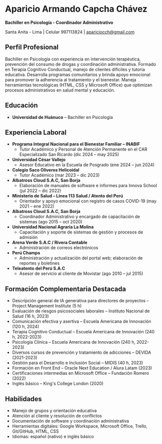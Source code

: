 # Aparicio Armando Capcha Chávez

**Bachiller en Psicología - Coordinador Administrativo**

Santa Anita - Lima | Celular 997113824 | apariciocch@gmail.com

## Perfil Profesional
Bachiller en Psicología con experiencia en intervención terapéutica, prevención del consumo de drogas y coordinación administrativa. Formado en Terapia Cognitivo Conductual, manejo de clientes difíciles y tutoría educativa. Desarrolla programas comunitarios y brinda apoyo emocional para promover la adherencia al tratamiento y el bienestar. Maneja herramientas tecnológicas (HTML, CSS y Microsoft Office) que optimizan procesos administrativos en salud mental y educación.

## Educación
- **Universidad de Huánuco** – Bachiller en Psicología

## Experiencia Laboral
- **Programa Integral Nacional para el Bienestar Familiar – INABIF**
  - Tutor Académico y Personal de Atención Permanente en el CAR Especializado San Ricardo (dic 2024 – may 2025)
- **Universidad César Vallejo**
  - Asesor Educativo en la Escuela de Posgrado (ene 2024 – jun 2024)
- **Colegio Saco Oliveros Helicoidal**
  - Tutor Académico (mar 2023 – dic 2023)
- **Albatross Cloud S.A.C, San Borja**
  - Elaboración de manuales de software e informes para Innova School (jul 2022 – dic 2022)
- **Ministerio de Salud – Línea 113 Salud / Atento del Perú**
  - Orientador y apoyo emocional con registro de casos COVID-19 (may 2021 – ene 2022)
- **Albatross Cloud S.A.C, San Borja**
  - Coordinador Administrativo y encargado de capacitación de sistemas (ago 2015 – oct 2020)
- **Universidad Nacional Agraria La Molina**
  - Capacitación y soporte de sistemas de gestión y procesos de admisión
- **Arena Verde S.A.C / Rivera Contable**
  - Administración de correos electrónicos
- **Perú Champs**
  - Administración y actualización del portal web; elaboración de reportes y boletines
- **Teleatento del Perú S.A.C**
  - Asesor de servicio al cliente de Movistar (ago 2010 – jul 2015)

## Formación Complementaria Destacada
- Descripción general de IA generativa para directores de proyectos – Project Management Institute (5 h)
- Evaluación de riesgos psicosociales laborales – Instituto Nacional de Salud (16 h, 2023)
- Comunicación efectiva y asertiva – Escuela Americana de Innovación (120 h, 2024)
- Terapia Cognitivo Conductual – Escuela Americana de Innovación (240 h, 2022-2023)
- Psicología Clínica – Escuela Americana de Innovación (240 h, 2022-2023)
- Diversos cursos de prevención y tratamiento de adicciones – DEVIDA (2021-2023)
- Gestión para el Desarrollo e Inclusión Social – MIDIS (40 h, 2023)
- Formación en Front End – Oracle Next Education / Alura Latam (2023)
- Certificaciones intermedias en Microsoft Office – Fundación Romero (2022)
- Inglés básico – King's College London (2020)

## Habilidades
- Manejo de grupos y orientación educativa
- Atención al cliente y resolución de conflictos
- Documentación de software y coordinación administrativa
- Herramientas digitales: Google Workspace, Microsoft Office, Trello, Git/GitHub, HTML, CSS
- Idiomas: español (nativo) e inglés básico
